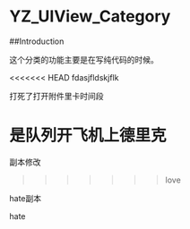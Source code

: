 # YZ_UIView_Category

##Introduction

这个分类的功能主要是在写纯代码的时候。

<<<<<<< HEAD
fdasjfldskjflk

打死了打开附件里卡时间段

是队列开飞机上德里克
=======

副本修改
>>>>>>> love


hate副本

hate
